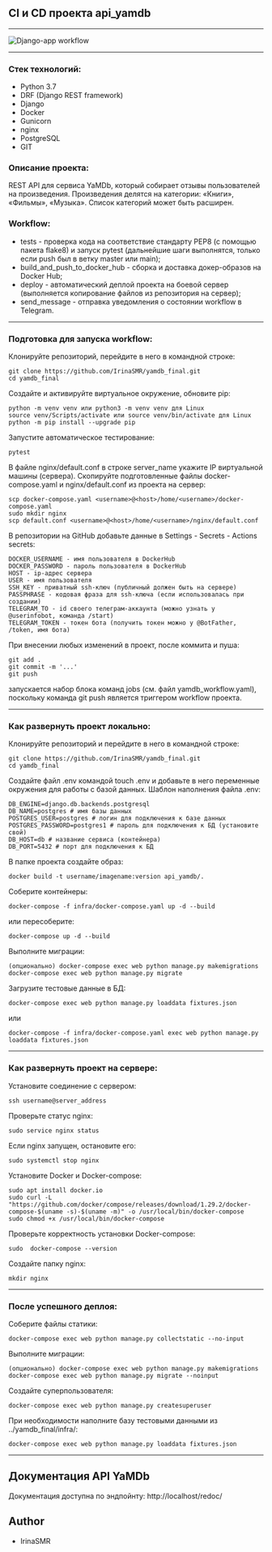 ## CI и CD проекта api_yamdb
***

![Django-app workflow](https://github.com/IrinaSMR/yamdb_final/actions/workflows/yamdb_workflow.yml/badge.svg)
***

### Стек технологий:

- Python 3.7
- DRF (Django REST framework)
- Django
- Docker
- Gunicorn
- nginx
- PostgreSQL
- GIT

### Описание проекта:

REST API для сервиса YaMDb, который собирает отзывы пользователей на произведения. Произведения делятся на категории: «Книги», «Фильмы», «Музыка». Список категорий может быть расширен.

### Workflow:

- tests - проверка кода на соответствие стандарту PEP8 (с помощью пакета flake8) и запуск pytest (дальнейшие шаги выполнятся, только если push был в ветку master или main);
- build_and_push_to_docker_hub - сборка и доставка докер-образов на Docker Hub;
- deploy - автоматический деплой проекта на боевой сервер (выполняется копирование файлов из репозитория на сервер);
- send_message - отправка уведомления о состоянии workflow в Telegram.

***
### Подготовка для запуска workflow:

Клонируйте репозиторий, перейдите в него в командной строке:

```
git clone https://github.com/IrinaSMR/yamdb_final.git
cd yamdb_final
```

Создайте и активируйте виртуальное окружение, обновите pip:

```
python -m venv venv или python3 -m venv venv для Linux
source venv/Scripts/activate или source venv/bin/activate для Linux
python -m pip install --upgrade pip
```

Запустите автоматическое тестирование:

```
pytest
```

В файле nginx/default.conf в строке server_name укажите IP виртуальной машины (сервера).
Скопируйте подготовленные файлы docker-compose.yaml и nginx/default.conf из проекта на сервер:

```
scp docker-compose.yaml <username>@<host>/home/<username>/docker-compose.yaml
sudo mkdir nginx
scp default.conf <username>@<host>/home/<username>/nginx/default.conf
```

В репозитории на GitHub добавьте данные в Settings - Secrets - Actions secrets:

```
DOCKER_USERNAME - имя пользователя в DockerHub
DOCKER_PASSWORD - пароль пользователя в DockerHub
HOST - ip-адрес сервера
USER - имя пользователя
SSH_KEY - приватный ssh-ключ (публичный должен быть на сервере)
PASSPHRASE - кодовая фраза для ssh-ключа (если использовалась при создании)
TELEGRAM_TO - id своего телеграм-аккаунта (можно узнать у @userinfobot, команда /start)
TELEGRAM_TOKEN - токен бота (получить токен можно у @BotFather, /token, имя бота)
```

При внесении любых изменений в проект, после коммита и пуша:

```
git add .
git commit -m '...'
git push
```
запускается набор блока команд jobs (см. файл yamdb_workflow.yaml), поскольку команда git push является триггером workflow проекта.
***

### Как развернуть проект локально:

Клонируйте репозиторий и перейдите в него в командной строке:

```
git clone https://github.com/IrinaSMR/yamdb_final.git
cd yamdb_final
```
Создайте файл .env командой touch .env и добавьте в него переменные окружения для работы с базой данных.
Шаблон наполнения файла .env:

```
DB_ENGINE=django.db.backends.postgresql
DB_NAME=postgres # имя базы данных
POSTGRES_USER=postgres # логин для подключения к базе данных
POSTGRES_PASSWORD=postgres1 # пароль для подключения к БД (установите свой)
DB_HOST=db # название сервиса (контейнера)
DB_PORT=5432 # порт для подключения к БД
```

В папке проекта создайте образ:

```
docker build -t username/imagename:version api_yamdb/.
```

Соберите контейнеры:

```
docker-compose -f infra/docker-compose.yaml up -d --build
```

или пересоберите:

```
docker-compose up -d --build
```

Выполните миграции:

```
(опционально) docker-compose exec web python manage.py makemigrations
docker-compose exec web python manage.py migrate
```

Загрузите тестовые данные в БД:

```
docker-compose exec web python manage.py loaddata fixtures.json
```

или

```
docker-compose -f infra/docker-compose.yaml exec web python manage.py loaddata fixtures.json
```
***

### Как развернуть проект на сервере:

Установите соединение с сервером:

```
ssh username@server_address
```

Проверьте статус nginx:

```
sudo service nginx status
```

Если nginx запущен, остановите его:

```
sudo systemctl stop nginx
```

Установите Docker и Docker-compose:

```
sudo apt install docker.io
sudo curl -L "https://github.com/docker/compose/releases/download/1.29.2/docker-compose-$(uname -s)-$(uname -m)" -o /usr/local/bin/docker-compose
sudo chmod +x /usr/local/bin/docker-compose
```

Проверьте корректность установки Docker-compose:

```
sudo  docker-compose --version
```

Создайте папку nginx:

```
mkdir nginx
```
***

### После успешного деплоя:

Соберите файлы статики:

```
docker-compose exec web python manage.py collectstatic --no-input
```

Выполните миграции:

```
(опционально) docker-compose exec web python manage.py makemigrations
docker-compose exec web python manage.py migrate --noinput
```

Создайте суперпользователя:

```
docker-compose exec web python manage.py createsuperuser
```

При необходимости наполните базу тестовыми данными из ../yamdb_final/infra/:

```
docker-compose exec web python manage.py loaddata fixtures.json
```
***

## Документация API YaMDb

Документация доступна по эндпойнту: http://localhost/redoc/

## Author
- IrinaSMR
